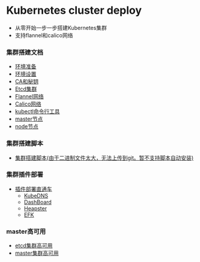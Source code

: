 # Kubernetes cluster deploy 
  - 从零开始一步一步搭建Kubernetes集群
  - 支持flannel和calico网络
### 集群搭建文档
  - <a href="/doc/环境准备.md">环境准备</a>
  - <a href="/doc/环境设置.md">环境设置</a>
  - <a href="/doc/CA和秘钥.md">CA和秘钥</a>
  - <a href="/doc/Etcd集群.md">Etcd集群</a>
  - <a href="/doc/Flannel网络.md">Flannel网络</a>
  - <a href="/doc/Calico网络.md">Calico网络</a>
  - <a href="/doc/kubectl命令行工具.md">kubectl命令行工具</a>
  - <a href="/doc/master节点.md">master节点</a>
  - <a href="/doc/node节点.md">node节点</a>
### 集群搭建脚本
  - <a href="/bash/install.md">集群搭建脚本(由于二进制文件太大，无法上传到git。暂不支持脚本自动安装)</a>

### 集群插件部署
- <a href="/addons/README.md">插件部署直通车</a>
  - <a href="/addons/kubedns.md">KubeDNS</a>
  - <a href="/addons/dashboard.md">DashBoard</a>
  - <a href="/addons/heapster.md">Heapster</a>
  - <a href="/addons/efk.md">EFK</a>

### master高可用
- <a href="/master-HA/etcd.md">etcd集群高可用</a>
- <a href="/master-HA/master.md">master集群高可用</a>
